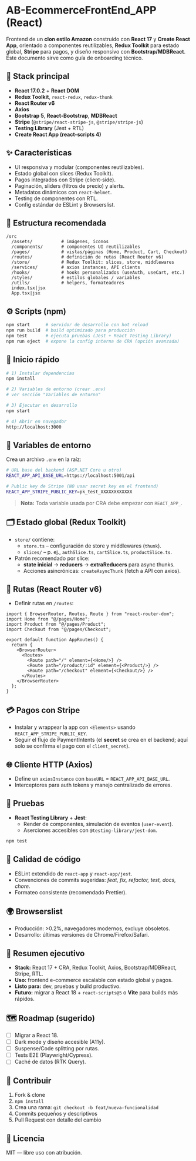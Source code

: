 # AB-EcommerceFrontEnd_APP (React)

Frontend de un **clon estilo Amazon** construido con **React 17** y **Create React App**, orientado a componentes reutilizables, **Redux Toolkit** para estado global, **Stripe** para pagos, y diseño responsivo con **Bootstrap/MDBReact**. Este documento sirve como guía de onboarding técnico.

## 🧱 Stack principal
- **React 17.0.2** + **React DOM**
- **Redux Toolkit**, `react-redux`, `redux-thunk`
- **React Router v6**
- **Axios**
- **Bootstrap 5**, **React-Bootstrap**, **MDBReact**
- **Stripe** (`@stripe/react-stripe-js`, `@stripe/stripe-js`)
- **Testing Library** (Jest + RTL)
- **Create React App (react-scripts 4)**

## ✨ Características
- UI responsiva y modular (componentes reutilizables).
- Estado global con slices (Redux Toolkit).
- Pagos integrados con Stripe (client-side).
- Paginación, sliders (filtros de precio) y alerts.
- Metadatos dinámicos con `react-helmet`.
- Testing de componentes con RTL.
- Config estándar de ESLint y Browserslist.

## 📁 Estructura recomendada
```
/src
  /assets/           # imágenes, íconos
  /components/       # componentes UI reutilizables
  /pages/            # vistas/páginas (Home, Product, Cart, Checkout)
  /routes/           # definición de rutas (React Router v6)
  /store/            # Redux Toolkit: slices, store, middlewares
  /services/         # axios instances, API clients
  /hooks/            # hooks personalizados (useAuth, useCart, etc.)
  /styles/           # estilos globales / variables
  /utils/            # helpers, formateadores
  index.tsx|jsx
  App.tsx|jsx
```

## ⚙️ Scripts (npm)
```bash
npm start      # servidor de desarrollo con hot reload
npm run build  # build optimizado para producción
npm test       # ejecuta pruebas (Jest + React Testing Library)
npm run eject  # expone la config interna de CRA (opción avanzada)
```

## 🚀 Inicio rápido
```bash
# 1) Instalar dependencias
npm install

# 2) Variables de entorno (crear .env)
# ver sección "Variables de entorno"

# 3) Ejecutar en desarrollo
npm start

# 4) Abrir en navegador
http://localhost:3000
```

## 🔐 Variables de entorno
Crea un archivo `.env` en la raíz:

```bash
# URL base del backend (ASP.NET Core u otro)
REACT_APP_API_BASE_URL=https://localhost:5001/api

# Public key de Stripe (NO usar secret key en el frontend)
REACT_APP_STRIPE_PUBLIC_KEY=pk_test_XXXXXXXXXXXX
```

> **Nota:** Toda variable usada por CRA debe empezar con `REACT_APP_`.

## 🗂️ Estado global (Redux Toolkit)
- `store/` contiene:
  - `store.ts` – configuración de store y middlewares (`thunk`).
  - `slices/` – p. ej., `authSlice.ts`, `cartSlice.ts`, `productSlice.ts`.
- Patrón recomendado por slice:
  - **state inicial** → **reducers** → **extraReducers** para async thunks.
  - Acciones asincrónicas: `createAsyncThunk` (fetch a API con axios).

## 🧭 Rutas (React Router v6)
- Definir rutas en `/routes`:
```tsx
import { BrowserRouter, Routes, Route } from "react-router-dom";
import Home from "@/pages/Home";
import Product from "@/pages/Product";
import Checkout from "@/pages/Checkout";

export default function AppRoutes() {
  return {
    <BrowserRouter>
      <Routes>
        <Route path="/" element={<Home/>} />
        <Route path="/product/:id" element={<Product/>} />
        <Route path="/checkout" element={<Checkout/>} />
      </Routes>
    </BrowserRouter>
  };
}
```

## 💳 Pagos con Stripe
- Instalar y wrappear la app con `<Elements>` usando `REACT_APP_STRIPE_PUBLIC_KEY`.
- Seguir el flujo de PaymentIntents (el **secret** se crea en el backend; aquí solo se confirma el pago con el `client_secret`).

## 🌐 Cliente HTTP (Axios)
- Define un `axiosInstance` con `baseURL` = `REACT_APP_API_BASE_URL`.
- Interceptores para auth tokens y manejo centralizado de errores.

## 🧪 Pruebas
- **React Testing Library** + **Jest**:
  - Render de componentes, simulación de eventos (`user-event`).
  - Aserciones accesibles con `@testing-library/jest-dom`.
```bash
npm test
```

## 🧹 Calidad de código
- ESLint extendido de `react-app` y `react-app/jest`.
- Convenciones de commits sugeridas: *feat, fix, refactor, test, docs, chore*.
- Formateo consistente (recomendado Prettier).

## 🌍 Browserslist
- Producción: >0.2%, navegadores modernos, excluye obsoletos.
- Desarrollo: últimas versiones de Chrome/Firefox/Safari.

## 🧾 Resumen ejecutivo
- **Stack:** React 17 + CRA, Redux Toolkit, Axios, Bootstrap/MDBReact, Stripe, RTL.
- **Uso:** frontend e-commerce escalable con estado global y pagos.
- **Listo para:** dev, pruebas y build productivo.
- **Futuro:** migrar a React 18 + `react-scripts@5` o **Vite** para builds más rápidos.

## 🗺️ Roadmap (sugerido)
- [ ] Migrar a React 18.
- [ ] Dark mode y diseño accesible (A11y).
- [ ] Suspense/Code splitting por rutas.
- [ ] Tests E2E (Playwright/Cypress).
- [ ] Caché de datos (RTK Query).

## 🤝 Contribuir
1. Fork & clone  
2. `npm install`  
3. Crea una rama: `git checkout -b feat/nueva-funcionalidad`  
4. Commits pequeños y descriptivos  
5. Pull Request con detalle del cambio

## 📜 Licencia
MIT — libre uso con atribución.
